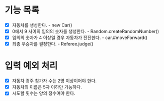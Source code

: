 # 기능 목록

- [x] 자동차를 생성한다. - new Car()
- [x] 0에서 9 사이의 임의의 숫자를 생성한다. - Random.createRandomNumber()
- [x] 임의의 숫자가 4 이상일 경우 자동차가 전진한다. - car.#moveForward()
- [x] 최종 우승자를 결정한다. - Referee.judge()

# 입력 예외 처리

- [x] 자동차 경주 참가자 수는 2명 이상이어야 한다.
- [x] 자동차의 이름은 5자 이하만 가능하다.
- [x] 시도할 횟수는 양의 정수여야 한다.
